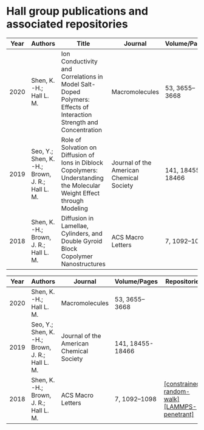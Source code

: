 # Hall group publications and associated repositories

| Year | Authors                                         | Title                                                                                                                    | Journal                                  | Volume/Pages     | Repositories |
|------|-------------------------------------------------|--------------------------------------------------------------------------------------------------------------------------|------------------------------------------|------------------|--------------|
| 2020 | Shen, K. -H.; Hall L. M.                        | Ion Conductivity and Correlations in Model Salt-Doped Polymers: Effects of Interaction Strength and Concentration        | Macromolecules                           | 53, 3655–3668    |              |
| 2019 | Seo, Y.; Shen, K. -H.; Brown, J. R.; Hall L. M. | Role of Solvation on Diffusion of Ions in Diblock Copolymers: Understanding the Molecular Weight Effect through Modeling | Journal of the American Chemical Society | 141, 18455-18466 |              |
| 2018 | Shen, K. -H.; Brown, J. R.; Hall L. M.          | Diffusion in Lamellae, Cylinders, and Double Gyroid Block Copolymer Nanostructures                                       | ACS Macro Letters                        | 7, 1092–1098     | [[constrained-random-walk]](https://github.com/hall-polymers/constrained-random-walk) [[LAMMPS-penetrant]](https://github.com/hall-polymers/constrained-random-walk)      |

| Year | Authors                                         | Journal                                  | Volume/Pages     | Repositories |
|------|-------------------------------------------------|------------------------------------------|------------------|--------------|
| 2020 | Shen, K. -H.; Hall L. M.                        | Macromolecules                           | 53, 3655–3668    |              |
| 2019 | Seo, Y.; Shen, K. -H.; Brown, J. R.; Hall L. M. | Journal of the American Chemical Society | 141, 18455-18466 |              |
| 2018 | Shen, K. -H.; Brown, J. R.; Hall L. M.          | ACS Macro Letters                        | 7, 1092–1098     | [[constrained-random-walk]](https://github.com/hall-polymers/constrained-random-walk) [[LAMMPS-penetrant]](https://github.com/hall-polymers/constrained-random-walk)      |